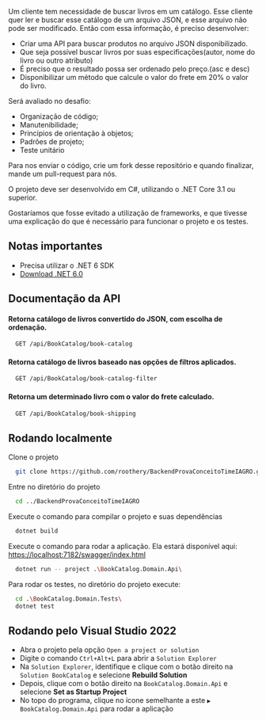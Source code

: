 Um cliente tem necessidade de buscar livros em um catálogo. Esse cliente quer ler e buscar esse catálogo de um arquivo JSON, e esse arquivo não pode ser modificado. Então com essa informação, é preciso desenvolver:

- Criar uma API para buscar produtos no arquivo JSON disponibilizado.
- Que seja possível buscar livros por suas especificações(autor, nome do livro ou outro atributo)
- É preciso que o resultado possa ser ordenado pelo preço.(asc e desc)
- Disponibilizar um método que calcule o valor do frete em 20% o valor do livro.

Será avaliado no desafio:

- Organização de código;
- Manutenibilidade;
- Princípios de orientação à objetos;
- Padrões de projeto;
- Teste unitário

Para nos enviar o código, crie um fork desse repositório e quando finalizar, mande um pull-request para nós.

O projeto deve ser desenvolvido em C#, utilizando o .NET Core 3.1 ou superior.

Gostaríamos que fosse evitado a utilização de frameworks, e que tivesse uma explicação do que é necessário para funcionar o projeto e os testes.

## Notas importantes

- Precisa utilizar o .NET 6 SDK
- [Download .NET 6.0](https://dotnet.microsoft.com/en-us/download/dotnet/6.0)

## Documentação da API

#### Retorna catálogo de livros convertido do JSON, com escolha de ordenação.
```bash
  GET /api/BookCatalog/book-catalog
```

#### Retorna catálogo de livros baseado nas opções de filtros aplicados.
```bash
  GET /api/BookCatalog/book-catalog-filter
```

#### Retorna um determinado livro com o valor do frete calculado.
```bash
  GET /api/BookCatalog/book-shipping
```

## Rodando localmente

Clone o projeto

```bash
  git clone https://github.com/roothery/BackendProvaConceitoTimeIAGRO.git
```

Entre no diretório do projeto

```bash
  cd ../BackendProvaConceitoTimeIAGRO
```

Execute o comando para compilar o projeto e suas dependências

```bash
  dotnet build
```

Execute o comando para rodar a aplicação. 
Ela estará disponível aqui: [https://localhost:7182/swagger/index.html](https://localhost:7182/swagger/index.html)

```bash
  dotnet run -- project .\BookCatalog.Domain.Api\
```

Para rodar os testes, no diretório do projeto execute: 

```bash
  cd .\BookCatalog.Domain.Tests\
  dotnet test
```

## Rodando pelo Visual Studio 2022

- Abra o projeto pela opção `Open a project or solution`
- Digite o comando `Ctrl+Alt+L` para abrir a `Solution Explorer`
- Na `Solution Explorer`, identifique e clique com o botão direito na `Solution BookCatalog` e selecione **Rebuild Solution**
- Depois, clique com o botão direito na `BookCatalog.Domain.Api` e selecione **Set as Startup Project**
- No topo do programa, clique no ícone semelhante a este `▶️ BookCatalog.Domain.Api` para rodar a aplicação
